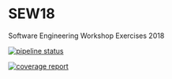 # SEW18
Software Engineering Workshop Exercises 2018

[![pipeline status](https://gitlab.com/thomasms/SEW18/badges/package_sol/pipeline.svg)](https://gitlab.com/thomasms/SEW18/commits/package_sol)

[![coverage report](https://gitlab.com/thomasms/SEW18/badges/package_sol/coverage.svg)](https://gitlab.com/thomasms/SEW18/commits/package_sol)

